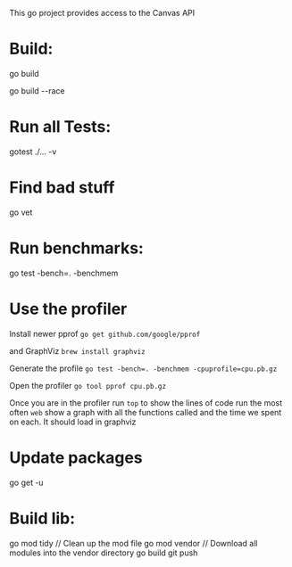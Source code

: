 This go project provides access to the Canvas API

# Build:
go build

go build --race
# Run all Tests:
gotest ./... -v

# Find bad stuff
go vet

# Run benchmarks:
go test -bench=. -benchmem

# Use the profiler
Install newer pprof
  `go get github.com/google/pprof`

and GraphViz
  `brew install graphviz`

Generate the profile
  `go test -bench=. -benchmem -cpuprofile=cpu.pb.gz`

Open the profiler
  `go tool pprof cpu.pb.gz`

Once you are in the profiler run `top` to show the lines of code run the most often
`web` show a graph with all the functions called and the time we spent on each. It should load in graphviz

# Update packages
go get -u

# Build lib:
go mod tidy             // Clean up the mod file
go mod vendor           // Download all modules into the vendor directory
go build
git push
